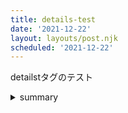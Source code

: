 ```yaml
---
title: details-test
date: '2021-12-22'
layout: layouts/post.njk
scheduled: '2021-12-22'
---
```


detailstタグのテスト

<details>
  <summary>summary</summary>
content
</details>
